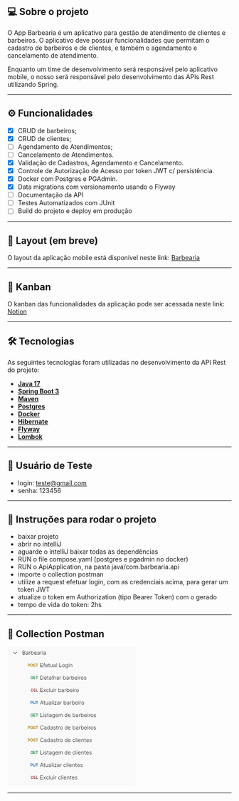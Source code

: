 ## 💻 Sobre o projeto

O App Barbearia é um aplicativo para gestão de atendimento de clientes e barbeiros. O aplicativo deve possuir funcionalidades que permitam o cadastro de barbeiros e de clientes, e também o agendamento e cancelamento de atendimento.

Enquanto um time de desenvolvimento será responsável pelo aplicativo mobile, o nosso será responsável pelo desenvolvimento das APIs Rest utilizando Spring.

---

## ⚙️ Funcionalidades

- [x] CRUD de barbeiros;
- [x] CRUD de clientes;
- [ ] Agendamento de Atendimentos;
- [ ] Cancelamento de Atendimentos.
- [x] Validação de Cadastros, Agendamento e Cancelamento.
- [x] Controle de Autorização de Acesso por token JWT c/ persistência.
- [x] Docker com Postgres e PGAdmin.
- [x] Data migrations com versionamento usando o Flyway
- [ ] Documentação da API 
- [ ] Testes Automatizados com JUnit
- [ ] Build do projeto e deploy em produção

---

## 🎨 Layout (em breve)

O layout da aplicação mobile está disponível neste link: <a href="https://i.postimg.cc/brcPLbFg/cadeiras-vintage-na-barbearia.jpg">Barbearia</a>

---

## 📄 Kanban

O kanban das funcionalidades da aplicação pode ser acessada neste link: <a href="https://adriano-azevedo.notion.site/fbe80de1652a4bf59f15366335803805?v=4a94aba0b73847fbb900d330b485e924&pvs=4">Notion</a>

---

## 🛠 Tecnologias

As seguintes tecnologias foram utilizadas no desenvolvimento da API Rest do projeto:

- **[Java 17](https://www.oracle.com/java)**
- **[Spring Boot 3](https://spring.io/projects/spring-boot)**
- **[Maven](https://maven.apache.org)**
- **[Postgres](https://www.postgresql.org/)**
- **[Docker](https://www.docker.com/)**
- **[Hibernate](https://hibernate.org)**
- **[Flyway](https://flywaydb.org)**
- **[Lombok](https://projectlombok.org)**

---

## 📝 Usuário de Teste

- login: teste@gmail.com
- senha: 123456

---

## 📝 Instruções para rodar o projeto

- baixar projeto
- abrir no intelliJ
- aguarde o intelliJ baixar todas as dependências
- RUN o file compose.yaml (postgres e pgadmin no docker)
- RUN o ApiApplication, na pasta java/com.barbearia.api
- importe o collection postman
- utilize a request efetuar login, com as credenciais acima, para gerar um token JWT
- atualize o token em Authorization (tipo Bearer Token) com o gerado
- tempo de vida do token: 2hs

---

## 📝 Collection Postman
![Collection](https://github.com/adrianoazevedo/barbearia/blob/main/assets/postman.png "Json collection")

---

